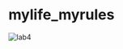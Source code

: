# mylife_myrules
![lab4](https://github.com/UCUgllekk/mylife_myrules/assets/61622309/ee9d5d58-074d-494d-916c-a1210e2e5b02)
